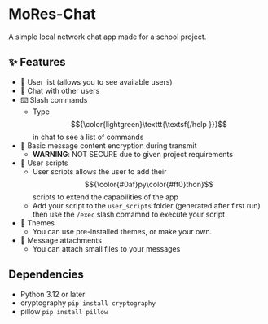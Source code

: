 # MoRes-Chat
A simple local network chat app made for a school project.

## ✨ Features
* 📔 User list (allows you to see available users)
* 💬 Chat with other users
* ⌨️ Slash commands
  - Type $${\color{lightgreen}\texttt{\textsf{/help }}}$$ in chat to see a list of commands
* 🔐 Basic message content encryption during transmit
  - **WARNING**: NOT SECURE due to given project requirements
* 🐍 User scripts
  - User scripts allows the user to add their $${\color{#0af}py\color{#ff0}thon}$$ scripts to extend the capabilities of the app
  - Add your script to the `user_scripts` folder (generated after first run) then use the `/exec` slash comamnd to execute your script
* 🎨 Themes
  - You can use pre-installed themes, or make your own.
* 📁 Message attachments
  - You can attach small files to your messages

## Dependencies
* Python 3.12 or later
* cryptography `pip install cryptography`
* pillow `pip install pillow`
